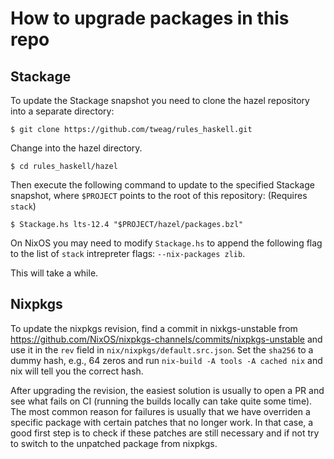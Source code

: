 # How to upgrade packages in this repo

## Stackage

To update the Stackage snapshot you need to clone the hazel repository into a
separate directory:

```
$ git clone https://github.com/tweag/rules_haskell.git
```

Change into the hazel directory.

```
$ cd rules_haskell/hazel
```

Then execute the following command to update to the specified Stackage
snapshot, where `$PROJECT` points to the root of this repository:
(Requires `stack`)

```
$ Stackage.hs lts-12.4 "$PROJECT/hazel/packages.bzl"
```

On NixOS you may need to modify `Stackage.hs` to append the following flag to
the list of `stack` intrepreter flags: `--nix-packages zlib`.

This will take a while.


## Nixpkgs

To update the nixpkgs revision, find a commit in nixkgs-unstable from
https://github.com/NixOS/nixpkgs-channels/commits/nixpkgs-unstable and
use it in the `rev` field in `nix/nixpkgs/default.src.json`.  Set the
`sha256` to a dummy hash, e.g., 64 zeros and run `nix-build -A tools
-A cached nix` and nix will tell you the correct hash.

After upgrading the revision, the easiest solution is usually to open
a PR and see what fails on CI (running the builds locally can take
quite some time). The most common reason for failures is usually that
we have overriden a specific package with certain patches that no
longer work. In that case, a good first step is to check if these
patches are still necessary and if not try to switch to the unpatched
package from nixpkgs.
